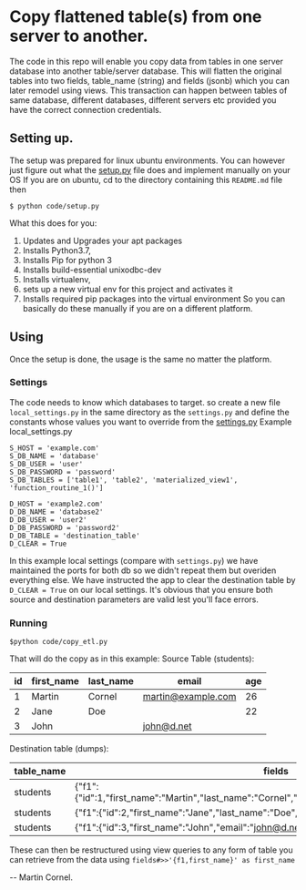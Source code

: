 # Copy flattened table(s) from one server to another.

The code in this repo will enable you copy data from tables in one server database into another table/server database. This will flatten the original tables into two fields, table_name (string) and fields (jsonb) which you can later remodel using views. This transaction can happen between tables of same database, different databases, different servers etc provided you have the correct connection credentials.
  

## Setting up.  
The setup was prepared for linux ubuntu environments. You can however just figure out what the [setup.py](https://github.com/ocornel/db_copy/blob/master/code/setup.py) file does and implement manually on your OS
If you are on ubuntu, 
cd to the directory containing this `README.md` file then  

    $ python code/setup.py
What this does for you:

 1. Updates and Upgrades your apt packages
 2. Installs Python3.7,
 3. Installs Pip for python 3
 4. Installs build-essential unixodbc-dev
 5. Installs virtualenv, 
 6. sets up a new virtual env for this project and activates it
 7. Installs required pip packages into the virtual environment
So you can basically do these manually if you are on a different platform.

## Using
Once the setup is done, the usage is the same no matter the platform.

### Settings
The code needs to know which databases to target. so create a new file `local_settings.py` in the same directory as the `settings.py` and define the constants whose values you want to override from the [settings.py](https://github.com/ocornel/db_copy/blob/master/code/settings.py)
Example local_settings.py

    S_HOST = 'example.com'  
    S_DB_NAME = 'database'  
    S_DB_USER = 'user'  
    S_DB_PASSWORD = 'password'  
    S_DB_TABLES = ['table1', 'table2', 'materialized_view1', 'function_routine_1()']  
      
    D_HOST = 'example2.com'  
    D_DB_NAME = 'database2'  
    D_DB_USER = 'user2'  
    D_DB_PASSWORD = 'password2'  
    D_DB_TABLE = 'destination_table'
    D_CLEAR = True
In this example local settings (compare with `settings.py`) we have maintained the ports for both db so we didn't repeat them but overiden everything else. We have instructed the app to clear the destination table by `D_CLEAR = True` on our local settings.
It's obvious that you ensure both source and destination parameters are valid lest you'll face errors.

### Running
    $python code/copy_etl.py
That will do the copy as in this example:
Source Table (students):

| id | first_name | last_name | email              | age |
|----|------------|-----------|--------------------|-----|
| 1  | Martin     | Cornel    | martin@example.com | 26  |
| 2  | Jane       | Doe       |                    | 22  |
| 3  | John       |           | john@d.net         |     |

Destination table (dumps):

| table_name | fields                                                                                           |
|------------|--------------------------------------------------------------------------------------------------|
| students   | {"f1":{"id":1,"first_name":"Martin","last_name":"Cornel","email":"martin@example.com","age":26}} |
| students   | {"f1":{"id":2,"first_name":"Jane","last_name":"Doe","age":22}}                                   |
| students   | {"f1":{"id":3,"first_name":"John","email":"john@d.net"}}                                         |

These can then be restructured using view queries to any form of table you can retrieve from the data using `fields#>>'{f1,first_name}' as first_name`

-- Martin Cornel.